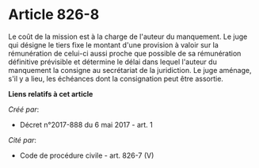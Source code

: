 # Article 826-8

Le coût de la mission est à la charge de l'auteur du manquement. Le juge qui désigne le tiers fixe le montant d'une provision
à valoir sur la rémunération de celui-ci aussi proche que possible de sa rémunération définitive prévisible et détermine le
délai dans lequel l'auteur du manquement la consigne au secrétariat de la juridiction. Le juge aménage, s'il y a lieu, les
échéances dont la consignation peut être assortie.

**Liens relatifs à cet article**

_Créé par_:

  - Décret n°2017-888 du 6 mai 2017 - art. 1

_Cité par_:

  - Code de procédure civile - art. 826-7 (V)
